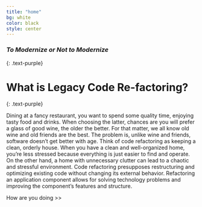 ```yaml
---
title: "home"
bg: white
color: black
style: center
---
```


### *To Modernize or Not to Modernize*
{: .text-purple}

<span class="fa-stack subtlecircle" style="font-size:100px; background:rgba(255,166,0,0.1)">
  <i class="fa fa-circle fa-stack-2x text-white"></i>
  <i class="fa fa-bicycle fa-stack-1x text-orange"></i>
</span>

# What is Legacy Code Re-factoring?
{: .text-purple}

Dining at a fancy restaurant, you want to spend some quality time, enjoying tasty food and drinks. When choosing the latter, chances are you will prefer a glass of good wine, the older the better. For that matter, we all know old wine and old friends are the best. The problem is, unlike wine and friends, software doesn’t get better with age.
Think of code refactoring as keeping a clean, orderly house. When you have a clean and well-organized home, you’re less stressed because everything is just easier to find and operate. On the other hand, a home with unnecessary clutter can lead to a chaotic and stressful environment.
Code refactoring presupposes restructuring and optimizing existing code without changing its external behavior. Refactoring an application component allows for solving technology problems and improving the component’s features and structure. 

How are you doing >>

<!-- …it's focused on delivering information quickly, easily, configurably, and stylishly!

Want to make a single-page site to show off something cool? Go [fork me on github!](https://github.com/t413/SinglePaged) -->

<!-- <span id="forkongithub">
  <a href="{{ site.source_link }}" class="bg-blue">
    Fork me on GitHub
  </a>
</span> -->
